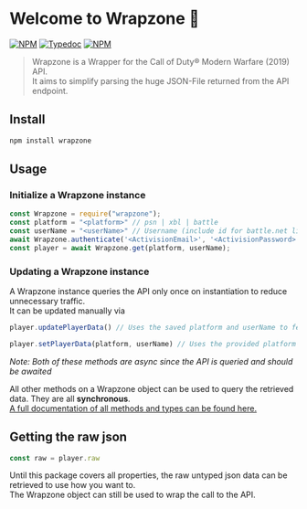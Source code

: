 # Welcome to Wrapzone 👋
[![NPM][npm-image]][npm-url]
[![Typedoc][typedoc-img]][typedoc-url]
[![NPM][license-img]][license-url]

> Wrapzone is a Wrapper for the Call of Duty® Modern Warfare (2019) API.  
> It aims to simplify parsing the huge JSON-File returned from the API endpoint.  

## Install

```sh
npm install wrapzone
```

## Usage

### Initialize a Wrapzone instance

```javascript
const Wrapzone = require("wrapzone");
const platform = "<platform>" // psn | xbl | battle
const userName = "<userName>" // Username (include id for battle.net like name#12345)
await Wrapzone.authenticate('<ActivisionEmail>', '<ActivisionPassword>')
const player = await Wrapzone.get(platform, userName);
```

### Updating a Wrapzone instance

A Wrapzone instance queries the API only once on instantiation to reduce unnecessary traffic.  
It can be updated manually via

```javascript
player.updatePlayerData() // Uses the saved platform and userName to fetch the data
```
```javascript
player.setPlayerData(platform, userName) // Uses the provided platform and userName to fetch the data
```

*Note: Both of these methods are async since the API is queried and should be awaited*  

All other methods on a Wrapzone object can be used to query the retrieved data. They are all **synchronous**.  
[A full documentation of all methods and types can be found here.](https://realdegrees.github.io/wrapzone/) 

## Getting the raw json

```javascript
const raw = player.raw
```
Until this package covers all properties, the raw untyped json data can be retrieved to use how you want to.  
The Wrapzone object can still be used to wrap the call to the API.

[npm-image]: https://img.shields.io/npm/v/wrapzone?style=flat-square
[npm-url]: https://npmjs.org/package/wrapzone
[typedoc-img]: https://img.shields.io/badge/documentation-yes-blue.svg?style=flat-square
[typedoc-url]: https://realdegrees.github.io/wrapzone/
[license-img]: https://img.shields.io/npm/l/wrapzone?color=blue&style=flat-square
[license-url]: https://github.com/realdegrees/wrapzone/blob/master/LICENSE

